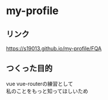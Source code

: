 # my-profile

## リンク
https://s19013.github.io/my-profile/FQA

## つくった目的
vue vue-routerの練習として  
私のことをもっと知ってほしいため  